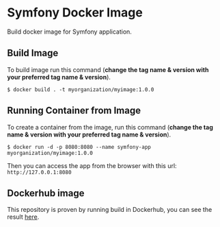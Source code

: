 # Symfony Docker Image

Build docker image for Symfony application.

## Build Image
To build image run this command (__change the tag name & version with your preferred tag name & version__).

`$ docker build . -t myorganization/myimage:1.0.0`

## Running Container from Image

To create a container from the image, run this command (__change the tag name & version with your preferred tag name & version__).

`$ docker run -d -p 8080:8080 --name symfony-app myorganization/myimage:1.0.0`

Then you can access the app from the browser with this url: `http://127.0.0.1:8080`

## Dockerhub image

This repository is proven by running build in Dockerhub, you can see the result [here](https://hub.docker.com/r/namikazebadri/symfony-app).